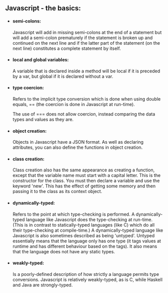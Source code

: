 Javascript - the basics:
--
<ul>
<li><h4>semi-colons:</h4></li>

Javascript will add in missing semi-colons at the end of a statement but will add a semi-colon prematurely if the statement is broken up and continued on the next line and if the latter part of the statement (on the next line) constitutes a complete statement by itself.

<li><h4>local and global variables:</h4></li>

A variable that is declared inside a method will be local if it is preceded by a var, but global if it is declared without a var.

<li><h4>type coercion:</h4></li>

Refers to the implicit type conversion which is done when using double equals, == (the coercion is done in Javascript at run-time).

The use of === does not allow coercion, instead comparing the data types and values as they are.

<li><h4>object creation:</h4></li>

Objects in Javascript have a JSON format. As well as declaring attributes, you can also define the functions in object creation.

<li><h4>class creation:</h4></li>

Class creation also has the same appearance as creating a function, except that the variable name must start with a capital letter. This is the constructor for the class.
You must then declare a variable and use the keyword 'new'. This has the effect of getting some memory and then passing it to the class as its context object.

<li><h4>dynamically-typed:</h4></li>

Refers to the point at which type-checking is performed. A dynamically-typed language like Javascript does the type-checking at run-time. (This is in contrast to statically-typed languages (like C) which do all their type-checking at compile-time.)
A dynamically-typed language like Javascript is also sometimes described as being 'untyped'. Untyped essentially means that the language only has one type (it tags values at runtime and has different behaviour based on the tags). It also means that the language does not have any static types.

<li><h4>weakly-typed:</h4></li>

Is a poorly-defined description of how strictly a language permits type conversions. Javascript is relatively weakly-typed, as is C, while Haskell and Java are strongly-typed.

